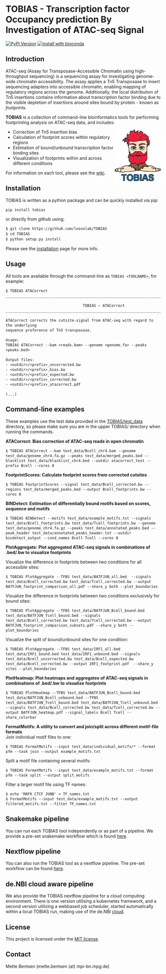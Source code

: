 TOBIAS - Transcription factor Occupancy prediction By Investigation of ATAC-seq Signal 
=======================================

[![PyPI Version](https://img.shields.io/pypi/v/tobias.svg?style=plastic)](https://pypi.org/project/tobias/)
[![install with bioconda](https://img.shields.io/badge/install%20with-bioconda-brightgreen.svg?style=flat)](http://bioconda.github.io/recipes/tobias/README.html)

Introduction 
------------

ATAC-seq (Assay for Transposase-Accessible Chromatin using high-throughput sequencing) is a sequencing assay for investigating genome-wide chromatin accessibility. The assay applies a Tn5 Transposase to insert sequencing adapters into accessible chromatin, enabling mapping of regulatory regions across the genome. Additionally, the local distribution of Tn5 insertions contains information about transcription factor binding due to the visible depletion of insertions around sites bound by protein - known as _footprints_. 

**TOBIAS** is a collection of command-line bioinformatics tools for performing footprinting analysis on ATAC-seq data, and includes:

<img align="right" width=150 src="/figures/tobias.png">

- Correction of Tn5 insertion bias
- Calculation of footprint scores within regulatory regions
- Estimation of bound/unbound transcription factor binding sites
- Visualization of footprints within and across different conditions

For information on each tool, please see the [wiki](https://github.com/loosolab/TOBIAS/wiki/).

Installation
------------
TOBIAS is written as a python package and can be quickly installed via pip:
```bash
pip install tobias
```

or directly from github using:
```bash
$ git clone https://github.com/loosolab/TOBIAS
$ cd TOBIAS
$ python setup.py install
```
Please see the [installation](https://github.com/loosolab/TOBIAS/wiki/installation) page for more info.

Usage
------------
All tools are available through the command-line as ```TOBIAS <TOOLNAME>```, for example:
``` 
$ TOBIAS ATACorrect
__________________________________________________________________________________________

                                   TOBIAS ~ ATACorrect
__________________________________________________________________________________________

ATACorrect corrects the cutsite-signal from ATAC-seq with regard to the underlying
sequence preference of Tn5 transposase.

Usage:
TOBIAS ATACorrect --bam <reads.bam> --genome <genome.fa> --peaks <peaks.bed>

Output files:
- <outdir>/<prefix>_uncorrected.bw
- <outdir>/<prefix>_bias.bw
- <outdir>/<prefix>_expected.bw
- <outdir>/<prefix>_corrected.bw
- <outdir>/<prefix>_atacorrect.pdf

(...)
```

Command-line examples
-------------

These examples use the test data provided in the [TOBIAS/test_data](https://github.com/loosolab/TOBIAS/tree/master/test_data) directory, so please make sure you are in the upper TOBIAS/ directory when running the commands.

**ATACorrect: Bias correction of ATAC-seq reads in open chromatin**     
```
$ TOBIAS ATACorrect --bam test_data/Bcell_chr4.bam --genome test_data/genome_chr4.fa.gz --peaks test_data/merged_peaks.bed --blacklist test_data/blacklist_chr4.bed --outdir atacorrect_test --prefix Bcell --cores 8
```

**FootprintScores: Calculate footprint scores from corrected cutsites**
```
$ TOBIAS FootprintScores --signal test_data/Bcell_corrected.bw --regions test_data/merged_peaks.bed --output Bcell_footprints.bw --cores 8
```

**BINDetect: Estimation of differentially bound motifs based on scores, sequence and motifs**   
```
$ TOBIAS BINDetect --motifs test_data/example_motifs.txt --signals test_data/Bcell_footprints.bw test_data/Tcell_footprints.bw --genome test_data/genome_chr4.fa.gz --peaks test_data/annotated_peaks.bed --peak_header test_data/annotated_peaks_header.txt --outdir bindetect_output --cond_names Bcell Tcell --cores 8
```

**PlotAggregate: Plot aggregated ATAC-seq signals in combinations of .bed/.bw to visualize footprints**  

Visualize the difference in footprints between two conditions for all accessible sites:    
```
$ TOBIAS PlotAggregate --TFBS test_data/BATFJUN_all.bed  --signals test_data/Bcell_corrected.bw test_data/Tcell_corrected.bw --output BATFJUN_footprint_comparison_all.pdf --share_y both --plot_boundaries
```

Visualize the difference in footprints between two conditions exclusively for bound sites:   
```
$ TOBIAS PlotAggregate --TFBS test_data/BATFJUN_Bcell_bound.bed test_data/BATFJUN_Tcell_bound.bed --signals test_data/Bcell_corrected.bw test_data/Tcell_corrected.bw --output BATFJUN_footprint_comparison_subsets.pdf --share_y both --plot_boundaries
```

Visualize the split of bound/unbound sites for one condition:   
```
$ TOBIAS PlotAggregate --TFBS test_data/IRF1_all.bed test_data/IRF1_bound.bed test_data/IRF1_unbound.bed --signals test_data/Bcell_uncorrected.bw test_data/Bcell_expected.bw test_data/Bcell_corrected.bw --output IRF1_footprint.pdf  --share_y sites --plot_boundaries
```

**PlotHeatmap: Plot heatmaps and aggregates of ATAC-seq signals in combinations of .bed/.bw to visualize footprints**   
```
$ TOBIAS PlotHeatmap --TFBS test_data/BATFJUN_Bcell_bound.bed test_data/BATFJUN_Bcell_unbound.bed --TFBS test_data/BATFJUN_Tcell_bound.bed test_data/BATFJUN_Tcell_unbound.bed --signals test_data/Bcell_corrected.bw test_data/Tcell_corrected.bw --output BATFJUN_heatmap.pdf --signal_labels Bcell Tcell --share_colorbar
```

**FormatMotifs: A utility to convert and join/split across different motif-file formats**    
Join individual motif files to one:    
```
$ TOBIAS FormatMotifs --input test_data/individual_motifs/* --format pfm --task join --output example_motifs.txt
```

Split a motif file containing several motifs:    
```
$ TOBIAS FormatMotifs --input test_data/example_motifs.txt --format pfm --task split --output split_motifs
```

Filter a larger motif file using TF names:
```
$ echo 'MAFK CTCF JUNB' > TF_names.txt
$ FormatMotifs --input test_data/example_motifs.txt --output filtered_motifs.txt --filter TF_names.txt
```

Snakemake pipeline
------------

You can run each TOBIAS tool independently or as part of a pipeline. We provide a pre-set snakemake workflow which is found [here](https://github.molgen.mpg.de/loosolab/TOBIAS_snakemake).

Nextflow pipeline
------------

You can also run the TOBIAS tool as a nextflow pipeline. The pre-set workflow can be found [here](https://github.molgen.mpg.de/loosolab/TOBIAS-nextflow).

de.NBI cloud aware pipeline
------------

We also provide the TOBIAS nextflow pipeline for a cloud computing environment. There is one version utilising a kubernetes framework, and a second version utilizing a webbased job scheduler, started automatically within a local TOBIAS run, making use of the de.NBI [cloud](https://github.molgen.mpg.de/loosolab/TOBIAS-nextflow).



License
------------
This project is licensed under the [MIT license](LICENSE). 


Contact
------------
Mette Bentsen (mette.bentsen (at) mpi-bn.mpg.de)
